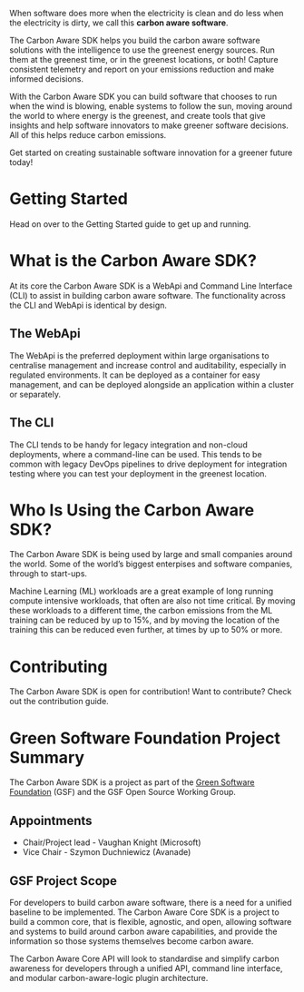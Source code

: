 When software does more when the electricity is clean and do less when the electricity is dirty, we call this **carbon aware software**.

The Carbon Aware SDK helps you build the carbon aware software solutions with the intelligence to use the greenest energy sources. Run them at the greenest time, or in the greenest locations, or both! Capture consistent telemetry and report on your emissions reduction and make informed decisions.

With the Carbon Aware SDK you can build software that chooses to run when the wind is blowing, enable systems to follow the sun, moving around the world to where energy is the greenest, and create tools that give insights and help software innovators to make greener software decisions. All of this helps reduce carbon emissions.

Get started on creating sustainable software innovation for a greener future today!

# Getting Started

Head on over to the Getting Started guide to get up and running.

# What is the Carbon Aware SDK?

At its core the Carbon Aware SDK is a WebApi and Command Line Interface (CLI) to assist in building carbon aware software. The functionality across the CLI and WebApi is identical by design.

## The WebApi

The WebApi is the preferred deployment within large organisations to centralise management and increase control and auditability, especially in regulated environments. It can be deployed as a container for easy management, and can be deployed alongside an application within a cluster or separately.

## The CLI

The CLI tends to be handy for legacy integration and non-cloud deployments, where a command-line can be used. This tends to be common with legacy DevOps pipelines to drive deployment for integration testing where you can test your deployment in the greenest location.

# Who Is Using the Carbon Aware SDK?

The Carbon Aware SDK is being used by large and small companies around the world. Some of the world’s biggest enterpises and software companies, through to start-ups.

Machine Learning (ML) workloads are a great example of long running compute intensive workloads, that often are also not time critical. By moving these workloads to a different time, the carbon emissions from the ML training can be reduced by up to 15%, and by moving the location of the training this can be reduced even further, at times by up to 50% or more.

# Contributing

The Carbon Aware SDK is open for contribution! Want to contribute? Check out the contribution guide.

# Green Software Foundation Project Summary

The Carbon Aware SDK is a project as part of the [Green Software Foundation](https://greensoftware.foundation/) (GSF) and the GSF Open Source Working Group.

## Appointments

-   Chair/Project lead - Vaughan Knight (Microsoft)
-   Vice Chair - Szymon Duchniewicz (Avanade)

## GSF Project Scope

For developers to build carbon aware software, there is a need for a unified baseline to be implemented. The Carbon Aware Core SDK is a project to build a common core, that is flexible, agnostic, and open, allowing software and systems to build around carbon aware capabilities, and provide the information so those systems themselves become carbon aware.

The Carbon Aware Core API will look to standardise and simplify carbon awareness for developers through a unified API, command line interface, and modular carbon-aware-logic plugin architecture.
